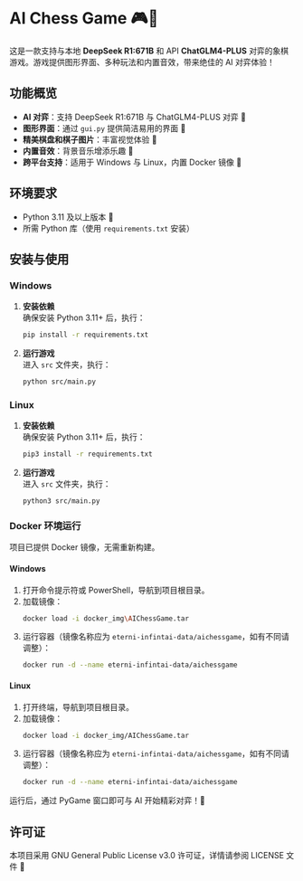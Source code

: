 # AI Chess Game 🎮🤖

这是一款支持与本地 **DeepSeek R1:671B** 和 API **ChatGLM4-PLUS** 对弈的象棋游戏。游戏提供图形界面、多种玩法和内置音效，带来绝佳的 AI 对弈体验！

## 功能概览

- **AI 对弈**：支持 DeepSeek R1:671B 与 ChatGLM4-PLUS 对弈 🤖
- **图形界面**：通过 `gui.py` 提供简洁易用的界面 🎨
- **精美棋盘和棋子图片**：丰富视觉体验 🎲
- **内置音效**：背景音乐增添乐趣 🎵
- **跨平台支持**：适用于 Windows 与 Linux，内置 Docker 镜像 🚀

## 环境要求

- Python 3.11 及以上版本 🐍
- 所需 Python 库（使用 `requirements.txt` 安装）

## 安装与使用

### Windows

1. **安装依赖**  
   确保安装 Python 3.11+ 后，执行：
   ```bash
   pip install -r requirements.txt
   ```

2. **运行游戏**  
   进入 `src` 文件夹，执行：
   ```bash
   python src/main.py
   ```

### Linux

1. **安装依赖**  
   确保安装 Python 3.11+ 后，执行：
   ```bash
   pip3 install -r requirements.txt
   ```

2. **运行游戏**  
   进入 `src` 文件夹，执行：
   ```bash
   python3 src/main.py
   ```

### Docker 环境运行

项目已提供 Docker 镜像，无需重新构建。

#### Windows

1. 打开命令提示符或 PowerShell，导航到项目根目录。
2. 加载镜像：
   ```bash
   docker load -i docker_img\AIChessGame.tar
   ```
3. 运行容器（镜像名称应为 `eterni-infintai-data/aichessgame`，如有不同请调整）：
   ```bash
   docker run -d --name eterni-infintai-data/aichessgame
   ```

#### Linux

1. 打开终端，导航到项目根目录。
2. 加载镜像：
   ```bash
   docker load -i docker_img/AIChessGame.tar
   ```
3. 运行容器（镜像名称应为 `eterni-infintai-data/aichessgame`，如有不同请调整）：
   ```bash
   docker run -d --name eterni-infintai-data/aichessgame
   ```

运行后，通过 PyGame 窗口即可与 AI 开始精彩对弈！🎉

## 许可证

本项目采用 GNU General Public License v3.0 许可证，详情请参阅 LICENSE 文件 📄
